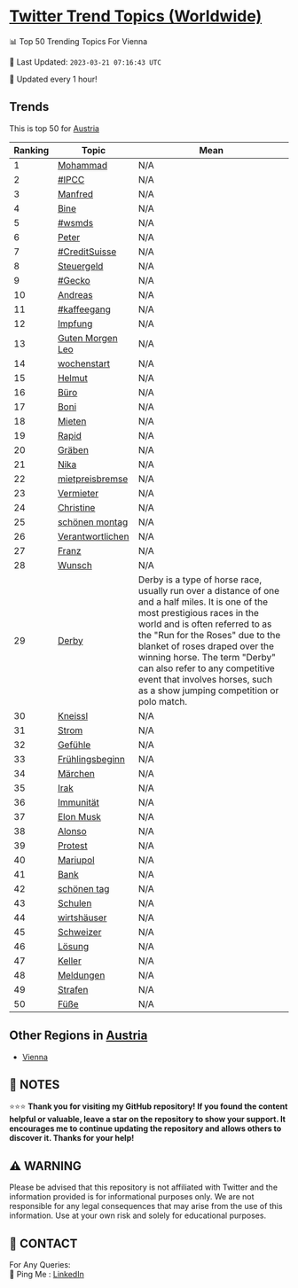 [Twitter Trend Topics (Worldwide)](https://github.com/ErcinDedeoglu/Twitter-Trend-Topics)
==========


📊 Top 50 Trending Topics For Vienna

📆 Last Updated: `2023-03-21 07:16:43 UTC`

🔧 Updated every 1 hour!


## Trends

This is top 50 for [Austria](</Austria>)

| Ranking | Topic | Mean |
| ------- | ------------ | ------------ |
| 1 | [Mohammad](http://twitter.com/search?q=Mohammad) | N/A |
| 2 | [#IPCC](http://twitter.com/search?q=%23IPCC) | N/A |
| 3 | [Manfred](http://twitter.com/search?q=Manfred) | N/A |
| 4 | [Bine](http://twitter.com/search?q=Bine) | N/A |
| 5 | [#wsmds](http://twitter.com/search?q=%23wsmds) | N/A |
| 6 | [Peter](http://twitter.com/search?q=Peter) | N/A |
| 7 | [#CreditSuisse](http://twitter.com/search?q=%23CreditSuisse) | N/A |
| 8 | [Steuergeld](http://twitter.com/search?q=Steuergeld) | N/A |
| 9 | [#Gecko](http://twitter.com/search?q=%23Gecko) | N/A |
| 10 | [Andreas](http://twitter.com/search?q=Andreas) | N/A |
| 11 | [#kaffeegang](http://twitter.com/search?q=%23kaffeegang) | N/A |
| 12 | [Impfung](http://twitter.com/search?q=Impfung) | N/A |
| 13 | [Guten Morgen Leo](http://twitter.com/search?q=Guten+Morgen+Leo) | N/A |
| 14 | [wochenstart](http://twitter.com/search?q=wochenstart) | N/A |
| 15 | [Helmut](http://twitter.com/search?q=Helmut) | N/A |
| 16 | [Büro](http://twitter.com/search?q=B%c3%bcro) | N/A |
| 17 | [Boni](http://twitter.com/search?q=Boni) | N/A |
| 18 | [Mieten](http://twitter.com/search?q=Mieten) | N/A |
| 19 | [Rapid](http://twitter.com/search?q=Rapid) | N/A |
| 20 | [Gräben](http://twitter.com/search?q=Gr%c3%a4ben) | N/A |
| 21 | [Nika](http://twitter.com/search?q=Nika) | N/A |
| 22 | [mietpreisbremse](http://twitter.com/search?q=mietpreisbremse) | N/A |
| 23 | [Vermieter](http://twitter.com/search?q=Vermieter) | N/A |
| 24 | [Christine](http://twitter.com/search?q=Christine) | N/A |
| 25 | [schönen montag](http://twitter.com/search?q=sch%c3%b6nen+montag) | N/A |
| 26 | [Verantwortlichen](http://twitter.com/search?q=Verantwortlichen) | N/A |
| 27 | [Franz](http://twitter.com/search?q=Franz) | N/A |
| 28 | [Wunsch](http://twitter.com/search?q=Wunsch) | N/A |
| 29 | [Derby](http://twitter.com/search?q=Derby) | Derby is a type of horse race, usually run over a distance of one and a half miles. It is one of the most prestigious races in the world and is often referred to as the "Run for the Roses" due to the blanket of roses draped over the winning horse. The term "Derby" can also refer to any competitive event that involves horses, such as a show jumping competition or polo match. |
| 30 | [Kneissl](http://twitter.com/search?q=Kneissl) | N/A |
| 31 | [Strom](http://twitter.com/search?q=Strom) | N/A |
| 32 | [Gefühle](http://twitter.com/search?q=Gef%c3%bchle) | N/A |
| 33 | [Frühlingsbeginn](http://twitter.com/search?q=Fr%c3%bchlingsbeginn) | N/A |
| 34 | [Märchen](http://twitter.com/search?q=M%c3%a4rchen) | N/A |
| 35 | [Irak](http://twitter.com/search?q=Irak) | N/A |
| 36 | [Immunität](http://twitter.com/search?q=Immunit%c3%a4t) | N/A |
| 37 | [Elon Musk](http://twitter.com/search?q=Elon+Musk) | N/A |
| 38 | [Alonso](http://twitter.com/search?q=Alonso) | N/A |
| 39 | [Protest](http://twitter.com/search?q=Protest) | N/A |
| 40 | [Mariupol](http://twitter.com/search?q=Mariupol) | N/A |
| 41 | [Bank](http://twitter.com/search?q=Bank) | N/A |
| 42 | [schönen tag](http://twitter.com/search?q=sch%c3%b6nen+tag) | N/A |
| 43 | [Schulen](http://twitter.com/search?q=Schulen) | N/A |
| 44 | [wirtshäuser](http://twitter.com/search?q=wirtsh%c3%a4user) | N/A |
| 45 | [Schweizer](http://twitter.com/search?q=Schweizer) | N/A |
| 46 | [Lösung](http://twitter.com/search?q=L%c3%b6sung) | N/A |
| 47 | [Keller](http://twitter.com/search?q=Keller) | N/A |
| 48 | [Meldungen](http://twitter.com/search?q=Meldungen) | N/A |
| 49 | [Strafen](http://twitter.com/search?q=Strafen) | N/A |
| 50 | [Füße](http://twitter.com/search?q=F%c3%bc%c3%9fe) | N/A |



## Other Regions in [Austria](</Austria>)

* [Vienna](</Austria/Vienna.md>)



## 📝 NOTES

⭐⭐⭐ **Thank you for visiting my GitHub repository! If you found the content helpful or valuable, leave a star on the repository to show your support. It encourages me to continue updating the repository and allows others to discover it. Thanks for your help!**


## ⚠️ WARNING

Please be advised that this repository is not affiliated with Twitter and the information provided is for informational purposes only. We are not responsible for any legal consequences that may arise from the use of this information. Use at your own risk and solely for educational purposes.


## 📨 CONTACT

 For Any Queries:  
            🏓 Ping Me : [LinkedIn](https://www.linkedin.com/in/ercindedeoglu/)
